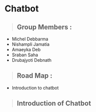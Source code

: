 # **Chatbot**

>## Group Members :
- Michel Debbarma
- Nishampli Jamatia
- Amaeyka Deb
- Sraban Saha
- Drubajyoti Debnath

>## Road Map :
- Introduction to chatbot

>## Introduction of Chatbot